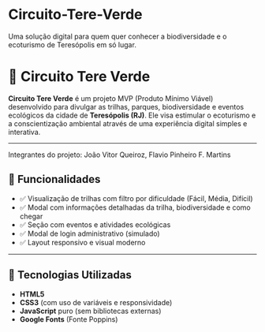 # Circuito-Tere-Verde
Uma solução digital para quem quer conhecer a biodiversidade e o ecoturismo de Teresópolis em só lugar.

# 🌿 Circuito Tere Verde

**Circuito Tere Verde** é um projeto MVP (Produto Mínimo Viável) desenvolvido para divulgar as trilhas, parques, biodiversidade e eventos ecológicos da cidade de **Teresópolis (RJ)**. Ele visa estimular o ecoturismo e a conscientização ambiental através de uma experiência digital simples e interativa.

---
Integrantes do projeto: João Vitor Queiroz, Flavio Pinheiro F. Martins

## 🚀 Funcionalidades

- ✅ Visualização de trilhas com filtro por dificuldade (Fácil, Média, Difícil)
- ✅ Modal com informações detalhadas da trilha, biodiversidade e como chegar
- ✅ Seção com eventos e atividades ecológicas
- ✅ Modal de login administrativo (simulado)
- ✅ Layout responsivo e visual moderno

---

## 🧠 Tecnologias Utilizadas

- **HTML5**  
- **CSS3** (com uso de variáveis e responsividade)  
- **JavaScript** puro (sem bibliotecas externas)  
- **Google Fonts** (Fonte Poppins)


